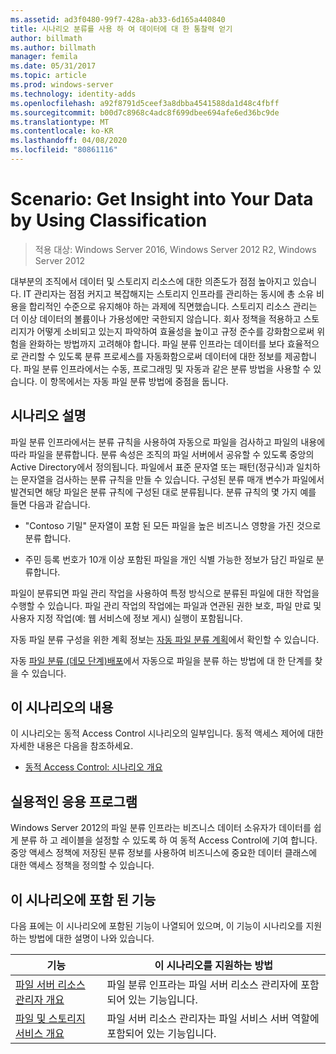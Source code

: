 ```yaml
---
ms.assetid: ad3f0480-99f7-428a-ab33-6d165a440840
title: 시나리오 분류를 사용 하 여 데이터에 대 한 통찰력 얻기
author: billmath
ms.author: billmath
manager: femila
ms.date: 05/31/2017
ms.topic: article
ms.prod: windows-server
ms.technology: identity-adds
ms.openlocfilehash: a92f8791d5ceef3a8dbba4541588da1d48c4fbff
ms.sourcegitcommit: b00d7c8968c4adc8f699dbee694afe6ed36bc9de
ms.translationtype: MT
ms.contentlocale: ko-KR
ms.lasthandoff: 04/08/2020
ms.locfileid: "80861116"
---
```

# <a name="scenario-get-insight-into-your-data-by-using-classification"></a>Scenario: Get Insight into Your Data by Using Classification

>적용 대상: Windows Server 2016, Windows Server 2012 R2, Windows Server 2012

대부분의 조직에서 데이터 및 스토리지 리소스에 대한 의존도가 점점 높아지고 있습니다. IT 관리자는 점점 커지고 복잡해지는 스토리지 인프라를 관리하는 동시에 총 소유 비용을 합리적인 수준으로 유지해야 하는 과제에 직면했습니다. 스토리지 리소스 관리는 더 이상 데이터의 볼륨이나 가용성에만 국한되지 않습니다. 회사 정책을 적용하고 스토리지가 어떻게 소비되고 있는지 파악하여 효율성을 높이고 규정 준수를 강화함으로써 위험을 완화하는 방법까지 고려해야 합니다. 파일 분류 인프라는 데이터를 보다 효율적으로 관리할 수 있도록 분류 프로세스를 자동화함으로써 데이터에 대한 정보를 제공합니다. 파일 분류 인프라에서는 수동, 프로그래밍 및 자동과 같은 분류 방법을 사용할 수 있습니다. 이 항목에서는 자동 파일 분류 방법에 중점을 둡니다.  
  
## <a name="scenario-description"></a><a name="BKMK_OVER"></a>시나리오 설명  
파일 분류 인프라에서는 분류 규칙을 사용하여 자동으로 파일을 검사하고 파일의 내용에 따라 파일을 분류합니다. 분류 속성은 조직의 파일 서버에서 공유할 수 있도록 중앙의 Active Directory에서 정의됩니다. 파일에서 표준 문자열 또는 패턴(정규식)과 일치하는 문자열을 검사하는 분류 규칙을 만들 수 있습니다. 구성된 분류 매개 변수가 파일에서 발견되면 해당 파일은 분류 규칙에 구성된 대로 분류됩니다. 분류 규칙의 몇 가지 예를 들면 다음과 같습니다.  
  
-   "Contoso 기밀" 문자열이 포함 된 모든 파일을 높은 비즈니스 영향을 가진 것으로 분류 합니다.  
  
-   주민 등록 번호가 10개 이상 포함된 파일을 개인 식별 가능한 정보가 담긴 파일로 분류합니다.  
  
파일이 분류되면 파일 관리 작업을 사용하여 특정 방식으로 분류된 파일에 대한 작업을 수행할 수 있습니다. 파일 관리 작업의 작업에는 파일과 연관된 권한 보호, 파일 만료 및 사용자 지정 작업(예: 웹 서비스에 정보 게시) 실행이 포함됩니다.  
  
자동 파일 분류 구성을 위한 계획 정보는 [자동 파일 분류 계획](assetId:///e3c3bb4b-3034-42b7-b391-8ef5f5851955)에서 확인할 수 있습니다.  
  
자동 [파일 분류 &#40;데모 단계&#41;배포](Deploy-Automatic-File-Classification--Demonstration-Steps-.md)에서 자동으로 파일을 분류 하는 방법에 대 한 단계를 찾을 수 있습니다.  
  
## <a name="in-this-scenario"></a>이 시나리오의 내용  
이 시나리오는 동적 Access Control 시나리오의 일부입니다. 동적 액세스 제어에 대한 자세한 내용은 다음을 참조하세요.  
  
-   [동적 Access Control: 시나리오 개요](Dynamic-Access-Control--Scenario-Overview.md)  
  
## <a name="practical-applications"></a><a name="BKMK_APP"></a>실용적인 응용 프로그램  
Windows Server 2012의 파일 분류 인프라는 비즈니스 데이터 소유자가 데이터를 쉽게 분류 하 고 레이블을 설정할 수 있도록 하 여 동적 Access Control에 기여 합니다. 중앙 액세스 정책에 저장된 분류 정보를 사용하여 비즈니스에 중요한 데이터 클래스에 대한 액세스 정책을 정의할 수 있습니다.  
  
## <a name="features-included-in-this-scenario"></a><a name="BKMK_NEW"></a>이 시나리오에 포함 된 기능  
다음 표에는 이 시나리오에 포함된 기능이 나열되어 있으며, 이 기능이 시나리오를 지원하는 방법에 대한 설명이 나와 있습니다.  
  
|기능|이 시나리오를 지원하는 방법|  
|-----------|---------------------------------|  
|[파일 서버 리소스 관리자 개요](https://technet.microsoft.com/library/hh831701.aspx)|파일 분류 인프라는 파일 서버 리소스 관리자에 포함되어 있는 기능입니다.|  
|[파일 및 스토리지 서비스 개요](https://technet.microsoft.com/library/hh831487.aspx)|파일 서버 리소스 관리자는 파일 서비스 서버 역할에 포함되어 있는 기능입니다.|  
  


